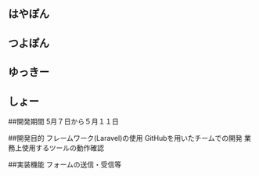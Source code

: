 ## はやぽん
## つよぽん
## ゆっきー
## しょー

##開発期間
5月７日から５月１１日

##開発目的
フレームワーク(Laravel)の使用
GitHubを用いたチームでの開発
業務上使用するツールの動作確認

##実装機能
フォームの送信・受信等


